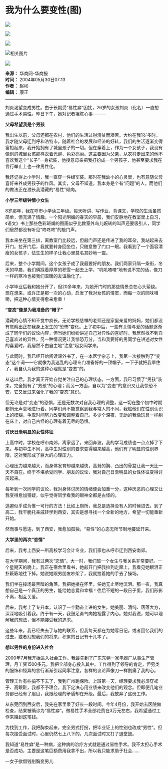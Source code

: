 # 我为什么要变性(图)

![](https://images.sohu.com/ccc.gif)

![](https://images.sohu.com/uiue/sohu_logo/2005/sohu_logo2.gif)

![](https://images.sohu.com/uiue/sohu_logo/2005/news_logo2.gif)

![相关图片](https://photo.sohu.com/2004/03/18/41/Img219484188.gif)

![](https://photo.sohu.com/2004/05/30/10/Img220311080.jpg)

**来源：** 华商网-华商报  
**时间：** 2004年05月30日07:13  
**作者：** 赵彬  
**编辑：** 康正

---

刘炎渴望变成男性。由于长期受“易性癖”困扰，26岁的女孩刘炎（化名）一直想通过手术易性。昨日下午，她对记者坦陈心事———

**父母希望我是个男孩**

我出生以前，父母还都在农村，他们的生活过得清贫而艰苦。大约在我1岁多时，我才随父母迁到呼和浩特市。随着社会的发展和经济的好转，我们的生活逐渐变得富裕起来，我开始拥有了城里孩子的一切。但在穿着上，作为一个女孩子，我没有像别的城里女孩那样衣着光鲜、色彩亮丽。这主要因为父亲，从农村走出来的他不喜欢我这个“长子”一身裙装，他授意母亲把我打扮成一个男孩子，他甚至要求我在言行举止上也一律男性化。

我还记得上小学时，我一直穿一件绿军装。那时在我幼小的心灵里，也有意随父母喜好来养成男孩子的作风。其实，父母不知道，我本身是个有“问题”的人，而他们的做法正在滋长我潜藏的“易性”倾向。

**小学三年级钟情小女生**

8岁那年，我在呼市小学读三年级。每天听讲、写作业、背课文，学校的生活虽然简单，但充满了情趣。一个阳光明媚的春天的早晨，我们安静地在教室里上自习，《语文》书上那些色彩斑斓的图画似乎比教室外鸟儿婉转的叫声还要吸引人，同学们居然都没有听见“咚咚咚”的敲门声。

我本来坐在第三排，离教室门比较远，但敲门声还是传进了我的耳朵，我站起来去开门。拉开门后，我就要转身回坐位，只随意瞥了门口一眼。我看到了一个面容清瘦的女孩子，怯生生的样子让我心里莫名其妙地一震。

后来，整个小学期间，这个女孩子成了我最要好的朋友。我们两家只隔一条街，冬天的早晨，我们俩踩着厚厚的积雪一起去上学，“叽叽喳喳”地有说不完的话，像刀一样的寒冷也被我们温暖的友谊融化了。

小学毕业后我和她分开了，但20多年来，为她开门时的那些情景总在心头萦绕。现在想来，或许正是那一次的心动，启发了我对女孩的情窦，而每一次的回味咀嚼，把这种心情变得愈来愈重！

**“变态”像是为我准备的“帽子”**

潜藏的心情不知不觉中疯长，无论学校慈祥的老师还是家里亲爱的妈妈，她们都没有觉察出正在我身上发生的“恐怖”变化。上了初中后，一些有关情与爱的话题逐渐成了同学们的议论内容，但当她们纷纷讲述自己对异性的喜好时，我居然找不到自己喜欢过的异性。另一种情况更让我惊恐万分，当和我要好的男同学在讲述对女性的喜爱时，我居然不由自主地“注意”起女同学来。

与此同时，我已经开始阅读课外书了，在一本医学杂志上，我第一次接触到了“变态”这个词——它就像为我迷乱的心理专门准备好的一顶帽子，一下子就把我罩住了，我自认为我的这种心理就是“变态”的。

从这以后，我才真正开始自觉关注自己的心理状态。一方面，我已习惯了“男孩”装束，完全拥有了“男孩”的心理；而另一方面，自以为“变态”的意识又让我惊恐不安，它又反过来强化了我的“变态”意识。

但无论是对“变态”的恐惧，还是无数次对自我心理的调整，这一切在整个初中时期都悄无声息地进行着。同学们尚不能觉察到我与常人的不同，我趁他们在性别认识上的模糊，争取时间努力改变和调整着自己。多少个深夜，无助的我像玩具一样躺在床上，对自己古怪的心理有着无尽的恐惧。

**讨厌日渐明显的女性体征**

上高中时，学校在呼市南郊，离家远了，来回奔波，我的学习成绩也一点点掉了下来。与初中生不同，高中生对性别的要求变得越来越高，他们有了明显的性别界限，这对我形成了巨大的心理压力。

心理压力越来越大，而身体发育却越来越快，高耸的胸、凸出的骨盆让我一天比一天不自在。终于不堪承受同学、朋友的议论，我对自己日渐明显的女性体征变得讨厌起来。

每听到一次同学的议论，我对身体讨厌的情绪便会加重一分，这种厌恶的心理又让我变得愈加猜疑，似乎觉得同学看我的眼神全都是古怪的。

逃避似乎成为惟一可行的方法！比如上厕所，我总是选择没有人的时候进去。到了高二，我干脆托亲戚转学到西安，其实是想寻找一个全新的地方，希望一切能重新开始。

然而事与愿违，到了西安，我愈加孤独，“易性”的心态无所节制地蔓延开来。

**大学里的两次“恋情”**

后来，我考上西安一所高校学习会计专业，我们家也从呼市迁到西安南郊。

在大学期间，我有过两次“恋情”。大一时，我们班一个女生与我关系非常要好。一个星期天的晚上，我正在宿舍里看书，她敲开门把我拉到走廊上，我看见她眼泪正扑簌簌地往下掉。她说她跟男朋友吵架了，我就拉着她的手去了操场。

我们坐在操场最黑暗的角落，我把她搂在怀里，任她无止尽地流泪。那一夜，我真想自己是一个真正的男生，能给她恋爱和幸福！往后不短的一段日子里，我们形影不离，相互关爱。

后来，我考上了专升本，认识了一个勤奋上进的女生。她美丽、清纯、落落大方，深深地吸引着我。终于有一天，我鼓足勇气向她袒露了内心。她对我说，她可以理解我的想法，但不能接受我的追求。

这些年来，我已经失去了与她的联系，但我每天都在为她写日记，或者回忆我们的过去，或者幻想我们的将来，积累的日记有十几本了。

**想以男性的身份进入社会**

2000年7月我开始进入社会工作。我最先到了广东东莞一家电器厂从事生产管理，月工资1500多元，我把全部身心投入其中。工作得到了领导的肯定，但另类的服饰和怪异的言行渐渐引起同事注意，各样的议论声像刀一样割痛了我的心。

管理工作有些搞不下去了，我到广州跑保险。上班第一天，经理要求我必须穿裙子、高跟鞋，我都不予理会，我下定决心用业绩来改变他们的观念。但即便几笔业务都已经有了眉目，我跟经理的矛盾却在升级。最后，我放弃了这份工作。

从东莞回到西安后，我先在家里呆了好长一段时间。今年4月份，我开始去医院做检查，结果被确诊为“易性癖”。做易性手术全部花费在3万元左右，我希望通过工作来赚到这笔钱。

为找到工作，我把胸束起来，完全男式打扮，把毕业证上的性别也改成“男性”。但每次接受面试时，心里仍然七上八下的，几次面试时又打了退堂鼓。

我知道“易性癖”是一种病，这种病的治疗方式就是通过易性手术。我不太担心手术是否成功，主要是这笔巨额费用我拿不出，所以我只能求助于社会……

一女子欲借钱削胸变男儿
<!-- tcd_original_link http://news.sohu.com/2004/05/30/10/news220311079.shtml -->
